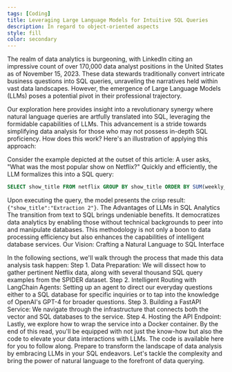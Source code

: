 ```yaml
---
tags: [Coding]
title: Leveraging Large Language Models for Intuitive SQL Queries
description: In regard to object-oriented aspects
style: fill
color: secondary
---
```



The realm of data analytics is burgeoning, with LinkedIn citing an impressive count of over 170,000 data analyst positions in the United States as of November 15, 2023. These data stewards traditionally convert intricate business questions into SQL queries, unraveling the narratives held within vast data landscapes. However, the emergence of Large Language Models (LLMs) poses a potential pivot in their professional trajectory.

Our exploration here provides insight into a revolutionary synergy where natural language queries are artfully translated into SQL, leveraging the formidable capabilities of LLMs. This advancement is a stride towards simplifying data analysis for those who may not possess in-depth SQL proficiency.
How does this work?
Here's an illustration of applying this approach:

Consider the example depicted at the outset of this article: A user asks, "What was the most popular show on Netflix?" Quickly and efficiently, the LLM formalizes this into a SQL query:

```sql
SELECT show_title FROM netflix GROUP BY show_title ORDER BY SUM(weekly_views) DESC LIMIT 1
```
Upon executing the query, the model presents the crisp result: `{"show_title":"Extraction 2"}`.
The Advantages of LLMs in SQL Analytics
The transition from text to SQL brings undeniable benefits. It democratizes data analytics by enabling those without technical backgrounds to peer into and manipulate databases. This methodology is not only a boon to data processing efficiency but also enhances the capabilities of intelligent database services.
Our Vision: Crafting a Natural Language to SQL Interface

In the following sections, we'll walk through the process that made this data analysis task happen:
Step 1. Data Preparation: We will dissect how to gather pertinent Netflix data, along with several thousand SQL query examples from the SPIDER dataset.
Step 2. Intelligent Routing with LangChain Agents: Setting up an agent to direct our everyday questions either to a SQL database for specific inquiries or to tap into the knowledge of OpenAI's GPT-4 for broader questions.
Step 3. Building a FastAPI Service: We navigate through the infrastructure that connects both the vector and SQL databases to the service.
Step 4. Hosting the API Endpoint: Lastly, we explore how to wrap the service into a Docker container. 
By the end of this read, you'll be equipped with not just the know-how but also the code to elevate your data interactions with LLMs. The code is available here for you to follow along.
Prepare to transform the landscape of data analysis by embracing LLMs in your SQL endeavors. Let's tackle the complexity and bring the power of natural language to the forefront of data querying.
